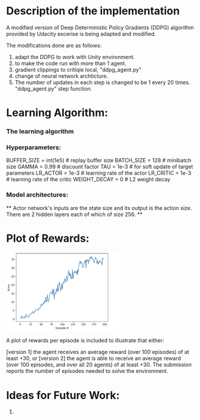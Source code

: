 # Description of the implementation
A modified version of Deep Deterministic Policy Gradients (DDPG) algorithm provided by Udacity excerise is being adapted and modified.

The modifications done are as follows:
1. adapt the DDPG to work with Unity environment.
2. to make the code run with more than 1 agent.
3. gradient clippings to critiqie local, "ddpg_agent.py"
4. change of neural network archticture.
5. The number of updates in each step is changed to be 1 every 20 times. "ddpg_agent.py" step function.

# Learning Algorithm:

### The learning algorithm



### Hyperparameters:

BUFFER_SIZE = int(1e5)  # replay buffer size
BATCH_SIZE = 128         # minibatch size
GAMMA = 0.99            # discount factor
TAU = 1e-3              # for soft update of target parameters
LR_ACTOR = 1e-3         # learning rate of the actor 
LR_CRITIC = 1e-3        # learning rate of the critic
WEIGHT_DECAY = 0        # L2 weight decay

### Model architectures:
** Actor network's inputs are the state size and its output is the action size. There are 2 hidden layers each of which of size 256.
** 

# Plot of Rewards:
<img src="ddpg_plot.png"  width="60%" height="30%">


A plot of rewards per episode is included to illustrate that either:

[version 1] the agent receives an average reward (over 100 episodes) of at least +30, or
[version 2] the agent is able to receive an average reward (over 100 episodes, and over all 20 agents) of at least +30.
The submission reports the number of episodes needed to solve the environment.



# Ideas for Future Work:
1. 
